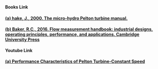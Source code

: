 <b>Books Link</b></br>
#### <a href="https://www.google.co.in/books/edition/The_Micro_hydro_Pelton_Turbine_Manual/04YqNQAACAAJ?hl=en"> (a) hake, J., 2000. The micro-hydro Pelton turbine manual.</a>
#### <a href="https://assets.cambridge.org/97811070/45866/frontmatter/9781107045866_frontmatter.pdf">(b) Baker, R.C., 2016. Flow measurement handbook: industrial designs, operating principles, performance, and applications. Cambridge University Press</a><br>

<b>Youtube Link</b>
#### <a href="https://youtu.be/Ywby9KLy4Hc?si=uYrmoH_qb1q04y1b">  (a) Performance Characteristics of Pelton Turbine-Constant Speed</a><br>
